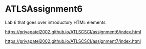 # ATLSAssignment6
Lab 6 that goes over introductory HTML elements


https://priyapatel2002.github.io/ATLSCSCI/assignment6/index.html


https://priyapatel2002.github.io/ATLSCSCI/assignment7/index.html
